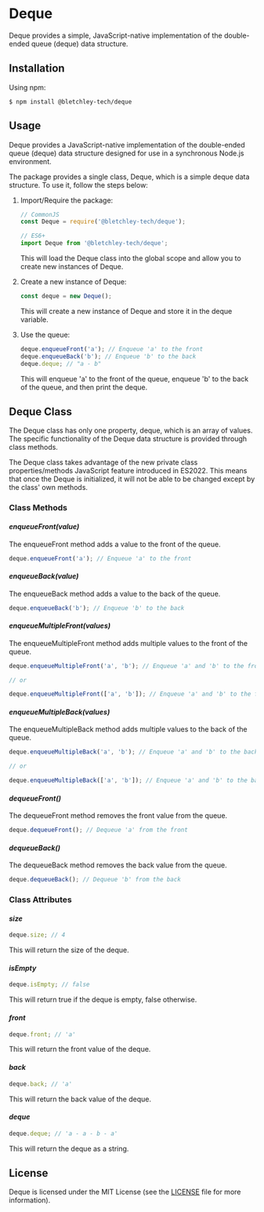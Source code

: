 # **Deque**

Deque provides a simple, JavaScript-native implementation of the double-ended queue (deque) data structure.

## **Installation**

Using npm:

```shell
$ npm install @bletchley-tech/deque
```

## **Usage**

Deque provides a JavaScript-native implementation of the double-ended queue (deque) data structure designed for use in a synchronous Node.js environment.

The package provides a single class, Deque, which is a simple deque data structure. To use it, follow the steps below:

1) Import/Require the package:

    ```javascript
    // CommonJS
    const Deque = require('@bletchley-tech/deque');

    // ES6+
    import Deque from '@bletchley-tech/deque';
    ```

    This will load the Deque class into the global scope and allow you to create new instances of Deque.

2) Create a new instance of Deque:

    ```javascript
    const deque = new Deque();
    ```

    This will create a new instance of Deque and store it in the deque variable.

3) Use the queue:

    ```javascript
    deque.enqueueFront('a'); // Enqueue 'a' to the front
    deque.enqueueBack('b'); // Enqueue 'b' to the back
    deque.deque; // "a - b"
    ```

    This will enqueue 'a' to the front of the queue, enqueue 'b' to the back of the queue, and then print the deque.

## **Deque Class**

The Deque class has only one property, deque, which is an array of values. The specific functionality of the Deque data structure is provided through class methods.

The Deque class takes advantage of the new private class properties/methods JavaScript feature introduced in ES2022. This means that once the Deque is initialized, it will not be able to be changed except by the class' own methods.

### **Class Methods**

#### *enqueueFront(value)*

The enqueueFront method adds a value to the front of the queue.

```javascript
deque.enqueueFront('a'); // Enqueue 'a' to the front
```

#### *enqueueBack(value)*

The enqueueBack method adds a value to the back of the queue.

```javascript
deque.enqueueBack('b'); // Enqueue 'b' to the back
```

#### *enqueueMultipleFront(values)*

The enqueueMultipleFront method adds multiple values to the front of the queue.

```javascript
deque.enqueueMultipleFront('a', 'b'); // Enqueue 'a' and 'b' to the front

// or

deque.enqueueMultipleFront(['a', 'b']); // Enqueue 'a' and 'b' to the front
```

#### *enqueueMultipleBack(values)*

The enqueueMultipleBack method adds multiple values to the back of the queue.

```javascript
deque.enqueueMultipleBack('a', 'b'); // Enqueue 'a' and 'b' to the back

// or

deque.enqueueMultipleBack(['a', 'b']); // Enqueue 'a' and 'b' to the back
```

#### *dequeueFront()*

The dequeueFront method removes the front value from the queue.

```javascript
deque.dequeueFront(); // Dequeue 'a' from the front
```

#### *dequeueBack()*

The dequeueBack method removes the back value from the queue.

```javascript
deque.dequeueBack(); // Dequeue 'b' from the back
```

### **Class Attributes**

#### *size*

```javascript
deque.size; // 4
```

This will return the size of the deque.

#### *isEmpty*

```javascript
deque.isEmpty; // false
```

This will return true if the deque is empty, false otherwise.

#### *front*

```javascript
deque.front; // 'a'
```

This will return the front value of the deque.

#### *back*

```javascript
deque.back; // 'a'
```

This will return the back value of the deque.

#### *deque*

```javascript
deque.deque; // 'a - a - b - a'
```

This will return the deque as a string.

## **License**

Deque is licensed under the MIT License (see the [LICENSE](LICENSE) file for more information).